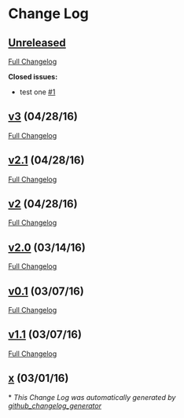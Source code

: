 # Change Log

## [Unreleased](https://github.com/wlchair/test/tree/HEAD)

[Full Changelog](https://github.com/wlchair/test/compare/v3...HEAD)

**Closed issues:**

- test one [\#1](https://github.com/wlchair/test/issues/1)

## [v3](https://github.com/wlchair/test/tree/v3) (04/28/16)
[Full Changelog](https://github.com/wlchair/test/compare/v2.1...v3)

## [v2.1](https://github.com/wlchair/test/tree/v2.1) (04/28/16)
[Full Changelog](https://github.com/wlchair/test/compare/v2...v2.1)

## [v2](https://github.com/wlchair/test/tree/v2) (04/28/16)
[Full Changelog](https://github.com/wlchair/test/compare/v2.0...v2)

## [v2.0](https://github.com/wlchair/test/tree/v2.0) (03/14/16)
[Full Changelog](https://github.com/wlchair/test/compare/v0.1...v2.0)

## [v0.1](https://github.com/wlchair/test/tree/v0.1) (03/07/16)
[Full Changelog](https://github.com/wlchair/test/compare/v1.1...v0.1)

## [v1.1](https://github.com/wlchair/test/tree/v1.1) (03/07/16)
[Full Changelog](https://github.com/wlchair/test/compare/x...v1.1)

## [x](https://github.com/wlchair/test/tree/x) (03/01/16)


\* *This Change Log was automatically generated by [github_changelog_generator](https://github.com/skywinder/Github-Changelog-Generator)*